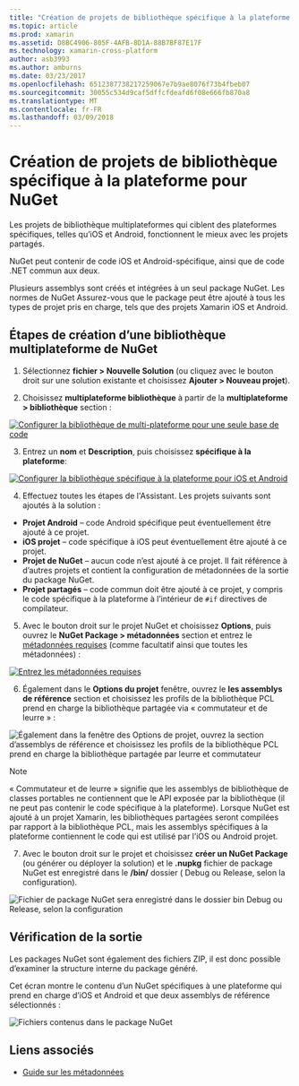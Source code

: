 ```yaml
---
title: "Création de projets de bibliothèque spécifique à la plateforme pour NuGet"
ms.topic: article
ms.prod: xamarin
ms.assetid: D8BC4906-805F-4AFB-8D1A-88B7BF87E17F
ms.technology: xamarin-cross-platform
author: asb3993
ms.author: amburns
ms.date: 03/23/2017
ms.openlocfilehash: 6512387738217259067e7b9ae8076f73b4fbeb07
ms.sourcegitcommit: 30055c534d9caf5dffcfdeafd6f08e666fb870a8
ms.translationtype: MT
ms.contentlocale: fr-FR
ms.lasthandoff: 03/09/2018
---
```

# <a name="creating-new-platform-specific-library-projects-for-nuget"></a>Création de projets de bibliothèque spécifique à la plateforme pour NuGet

Les projets de bibliothèque multiplateformes qui ciblent des plateformes spécifiques, telles qu’iOS et Android, fonctionnent le mieux avec les projets partagés.

NuGet peut contenir de code iOS et Android-spécifique, ainsi que de code .NET commun aux deux.

Plusieurs assemblys sont créés et intégrées à un seul package NuGet. Les normes de NuGet Assurez-vous que le package peut être ajouté à tous les types de projet pris en charge, tels que des projets Xamarin iOS et Android.

## <a name="steps-to-create-a-cross-platform-library-nuget"></a>Étapes de création d’une bibliothèque multiplateforme de NuGet

1. Sélectionnez **fichier > Nouvelle Solution** (ou cliquez avec le bouton droit sur une solution existante et choisissez **Ajouter > Nouveau projet**).

2. Choisissez **multiplateforme bibliothèque** à partir de la **multiplateforme > bibliothèque** section :

  [![](platform-specific-images/mulitplatform-library-sml.png "Configurer la bibliothèque de multi-plateforme pour une seule base de code")](platform-specific-images/multiplatform-library.png#lightbox)

3. Entrez un **nom** et **Description**, puis choisissez **spécifique à la plateforme**:

  [![](platform-specific-images/specific-configure-sml.png "Configurer la bibliothèque spécifique à la plateforme pour iOS et Android")](platform-specific-images/specific-configure.png#lightbox)

4. Effectuez toutes les étapes de l'Assistant. Les projets suivants sont ajoutés à la solution :

  - **Projet Android** – code Android spécifique peut éventuellement être ajouté à ce projet.
  - **iOS projet** – code spécifique à iOS peut éventuellement être ajouté à ce projet.
  - **Projet de NuGet** – aucun code n’est ajouté à ce projet. Il fait référence à d’autres projets et contient la configuration de métadonnées de la sortie du package NuGet.
  - **Projet partagés** – code commun doit être ajouté à ce projet, y compris le code spécifique à la plateforme à l’intérieur de `#if` directives de compilateur.

5. Avec le bouton droit sur le projet NuGet et choisissez **Options**, puis ouvrez le **NuGet Package > métadonnées** section et entrez le [métadonnées requises](~/cross-platform/app-fundamentals/nuget-multiplatform-libraries/metadata.md) (comme facultatif ainsi que toutes les métadonnées) :

  [![](platform-specific-images/specific-metadata-sml.png "Entrez les métadonnées requises")](platform-specific-images/specific-metadata.png#lightbox)

6. Également dans le **Options du projet** fenêtre, ouvrez le **les assemblys de référence** section et choisissez les profils de la bibliothèque PCL prend en charge la bibliothèque partagée via « commutateur et de leurre » :

  ![](platform-specific-images/specific-reference-assemblies.png "Également dans la fenêtre des Options de projet, ouvrez la section d’assemblys de référence et choisissez les profils de la bibliothèque PCL prend en charge la bibliothèque partagée par leurre et commutateur")

  > [!NOTE]
> « Commutateur et de leurre » signifie que les assemblys de bibliothèque de classes portables ne contiennent que le API exposée par la bibliothèque (il ne peut pas contenir le code spécifique à la plateforme). Lorsque NuGet est ajouté à un projet Xamarin, les bibliothèques partagées seront compilées par rapport à la bibliothèque PCL, mais les assemblys spécifiques à la plateforme contiennent le code qui est utilisé par l’iOS ou Android projet.

7. Avec le bouton droit sur le projet et choisissez **créer un NuGet Package** (ou générer ou déployer la solution) et le **.nupkg** fichier de package NuGet est enregistré dans le **/bin/** dossier ( Debug ou Release, selon la configuration).

  ![](platform-specific-images/create-nuget-package.png "Fichier de package NuGet sera enregistré dans le dossier bin Debug ou Release, selon la configuration")


## <a name="verifying-the-output"></a>Vérification de la sortie

Les packages NuGet sont également des fichiers ZIP, il est donc possible d’examiner la structure interne du package généré.

Cet écran montre le contenu d’un NuGet spécifiques à une plateforme qui prend en charge d’iOS et Android et que deux assemblys de référence sélectionnés :

![](platform-specific-images/nuget-output.png "Fichiers contenus dans le package NuGet")


## <a name="related-links"></a>Liens associés

- [Guide sur les métadonnées](~/cross-platform/app-fundamentals/nuget-multiplatform-libraries/metadata.md)
